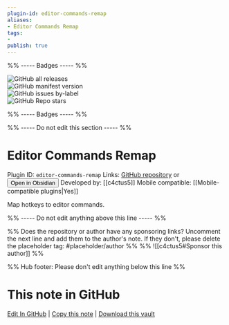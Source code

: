 ```yaml
---
plugin-id: editor-commands-remap
aliases:
- Editor Commands Remap
tags: 
- 
publish: true
---
```


%% ----- Badges ----- %%

![GitHub all releases](https://img.shields.io/github/downloads/c4ctus5/editor-commands-remap/total?color=573E7A&logo=github&style=for-the-badge)   
![GitHub manifest version](https://img.shields.io/github/manifest-json/v/c4ctus5/editor-commands-remap?color=573E7A&logo=github&style=for-the-badge)   
![GitHub issues by-label](https://img.shields.io/github/issues/c4ctus5/editor-commands-remap/help%20wanted?color=573E7A&logo=github&style=for-the-badge)   
![GitHub Repo stars](https://img.shields.io/github/stars/c4ctus5/editor-commands-remap?color=573E7A&logo=github&style=for-the-badge)

%% ----- Badges ----- %%

%% ----- Do not edit this section ----- %%

# Editor Commands Remap

Plugin ID: `editor-commands-remap`
Links: [GitHub repository](https://github.com/c4ctus5/editor-commands-remap) or [<button id=HH>Open in Obsidian</button>](obsidian://goto-plugin?id=editor-commands-remap)
Developed by: [[c4ctus5]]
Mobile compatible: [[Mobile-compatible plugins|Yes]]

Map hotkeys to editor commands.

%% ----- Do not edit anything above this line ----- %% 

%% Does the repository or author have any sponsoring links? Uncomment the next line and add them to the author's note. If they don't, please delete the placeholder tag: #placeholder/author %%
%% ![[c4ctus5#Sponsor this author]] %%

%% Hub footer: Please don't edit anything below this line %%

# This note in GitHub

<span class="git-footer">[Edit In GitHub](https://github.dev/obsidian-community/obsidian-hub/blob/main/02%20-%20Community%20Expansions/02.05%20All%20Community%20Expansions/Plugins/editor-commands-remap.md "git-hub-edit-note") | [Copy this note](https://raw.githubusercontent.com/obsidian-community/obsidian-hub/main/02%20-%20Community%20Expansions/02.05%20All%20Community%20Expansions/Plugins/editor-commands-remap.md "git-hub-copy-note") | [Download this vault](https://github.com/obsidian-community/obsidian-hub/archive/refs/heads/main.zip "git-hub-download-vault") </span>
